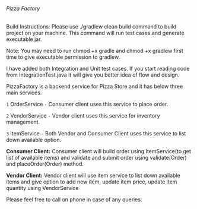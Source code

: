 ###### Pizza Factory
Build Instructions: Please use ./gradlew clean build command to build project on your machine.
This command will run test cases and generate executable jar.

Note: You may need to run chmod +x gradle and chmod +x gradlew first time to give executable permission to gradlew. 

I have added both Integration and Unit test cases. If you start reading code from IntegrationTest.java it will give you better idea of flow and design.

PizzaFactory is a backend service for Pizza Store and it has below three main services.

`1`  OrderService `-` Consumer client uses this service to place order. 

`2` VendorService `-` Vendor client uses this service for inventory management.

`3` ItemService `-` Both Vendor and Consumer Client uses this service to list down available option.

**Consumer Client:** Consumer client will build order using ItemService(to get list of available items) and validate and submit order using validate(Order) and placeOrder(Order) method.

**Vendor Client:** Vendor client will use item service to list down available items and give option to add new item, update item price, update item quantity using VendorService

Please feel free to call on phone in case of any queries. 
